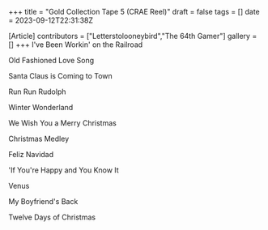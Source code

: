 +++
title = "Gold Collection Tape 5 (CRAE Reel)"
draft = false
tags = []
date = 2023-09-12T22:31:38Z

[Article]
contributors = ["Letterstolooneybird","The 64th Gamer"]
gallery = []
+++
I've Been Workin' on the Railroad

Old Fashioned Love Song

Santa Claus is Coming to Town

Run Run Rudolph

Winter Wonderland

We Wish You a Merry Christmas

Christmas Medley 

Feliz Navidad

'If You're Happy and You Know It

Venus

My Boyfriend's Back

Twelve Days of Christmas